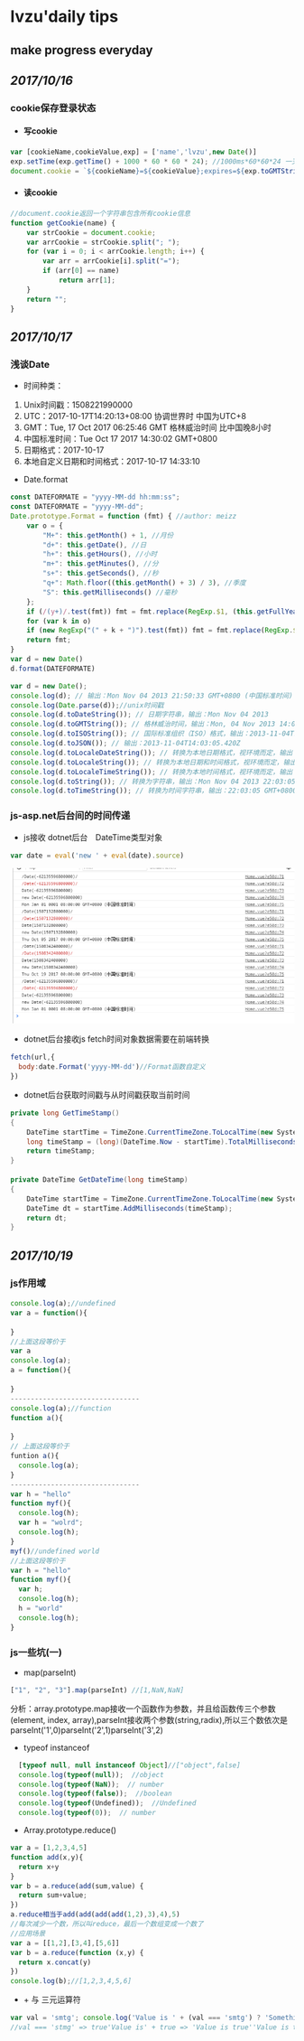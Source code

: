 # **lvzu'daily tips**

##   make progress everyday

## _2017/10/16_

### cookie保存登录状态
- #### 写cookie
```javascript
var [cookieName,cookieValue,exp] = ['name','lvzu',new Date()]
exp.setTime(exp.getTime() + 1000 * 60 * 60 * 24); //1000ms*60*60*24 一天
document.cookie = `${cookieName}=${cookieValue};expires=${exp.toGMTString()}`// expires = 过期时间
```
- #### 读cookie
```javascript
//document.cookie返回一个字符串包含所有cookie信息
function getCookie(name) {
    var strCookie = document.cookie;
    var arrCookie = strCookie.split("; ");
    for (var i = 0; i < arrCookie.length; i++) {
        var arr = arrCookie[i].split("=");
        if (arr[0] == name)
            return arr[1];
    }
    return "";
}
```

## _2017/10/17_

### 浅谈Date
- 时间种类：
1. Unix时间戳：1508221990000
2. UTC：2017-10-17T14:20:13+08:00 协调世界时 中国为UTC+8
3. GMT：Tue, 17 Oct 2017 06:25:46 GMT 格林威治时间 比中国晚8小时
4. 中国标准时间：Tue Oct 17 2017 14:30:02 GMT+0800 
5. 日期格式：2017-10-17
6. 本地自定义日期和时间格式：2017-10-17 14:33:10 

- Date.format
```javascript
const DATEFORMATE = "yyyy-MM-dd hh:mm:ss";
const DATEFORMATE = "yyyy-MM-dd";
Date.prototype.Format = function (fmt) { //author: meizz 
    var o = {
        "M+": this.getMonth() + 1, //月份 
        "d+": this.getDate(), //日 
        "h+": this.getHours(), //小时 
        "m+": this.getMinutes(), //分 
        "s+": this.getSeconds(), //秒 
        "q+": Math.floor((this.getMonth() + 3) / 3), //季度 
        "S": this.getMilliseconds() //毫秒 
    };
    if (/(y+)/.test(fmt)) fmt = fmt.replace(RegExp.$1, (this.getFullYear() + "").substr(4 - RegExp.$1.length));
    for (var k in o)
    if (new RegExp("(" + k + ")").test(fmt)) fmt = fmt.replace(RegExp.$1, (RegExp.$1.length == 1) ? (o[k]) : (("00" + o[k]).substr(("" + o[k]).length)));
    return fmt;
}
var d = new Date()
d.format(DATEFORMATE)
```

```javascript
var d = new Date();
console.log(d); // 输出：Mon Nov 04 2013 21:50:33 GMT+0800 (中国标准时间)
console.log(Date.parse(d));//unix时间戳
console.log(d.toDateString()); // 日期字符串，输出：Mon Nov 04 2013
console.log(d.toGMTString()); // 格林威治时间，输出：Mon, 04 Nov 2013 14:03:05 GMT
console.log(d.toISOString()); // 国际标准组织（ISO）格式，输出：2013-11-04T14:03:05.420Z
console.log(d.toJSON()); // 输出：2013-11-04T14:03:05.420Z
console.log(d.toLocaleDateString()); // 转换为本地日期格式，视环境而定，输出：2013年11月4日
console.log(d.toLocaleString()); // 转换为本地日期和时间格式，视环境而定，输出：2013年11月4日 下午10:03:05
console.log(d.toLocaleTimeString()); // 转换为本地时间格式，视环境而定，输出：下午10:03:05
console.log(d.toString()); // 转换为字符串，输出：Mon Nov 04 2013 22:03:05 GMT+0800 (中国标准时间)
console.log(d.toTimeString()); // 转换为时间字符串，输出：22:03:05 GMT+0800 (中国标准时间)
```

### js-asp.net后台间的时间传递
- js接收 dotnet后台　DateTime类型对象
```javascript
var date = eval('new ' + eval(date).source)
```
![dotnet->js](./imgs/dotnetjs.png)

- dotnet后台接收js fetch时间对象数据需要在前端转换
```javascript
fetch(url,{
  body:date.Format('yyyy-MM-dd')//Format函数自定义
})
```
- dotnet后台获取时间戳与从时间戳获取当前时间
```csharp
private long GetTimeStamp()
{
    DateTime startTime = TimeZone.CurrentTimeZone.ToLocalTime(new System.DateTime(1970, 1, 1)); 
    long timeStamp = (long)(DateTime.Now - startTime).TotalMilliseconds;
    return timeStamp;
}

private DateTime GetDateTime(long timeStamp)
{
    DateTime startTime = TimeZone.CurrentTimeZone.ToLocalTime(new System.DateTime(1970, 1, 1)); 
    DateTime dt = startTime.AddMilliseconds(timeStamp);
    return dt;
}
```

## _2017/10/19_
### js作用域
```javascript
console.log(a);//undefined
var a = function(){
  
}
//上面这段等价于
var a
console.log(a);
a = function(){
  
}
--------------------------------
console.log(a);//function
function a(){
  
}
// 上面这段等价于
funtion a(){
  console.log(a);
}
--------------------------------
var h = "hello"
function myf(){
  console.log(h);
  var h = "wolrd";
  console.log(h);
}
myf()//undefined world
//上面这段等价于
var h = "hello"
function myf(){
  var h;
  console.log(h);
  h = "world"
  console.log(h);
}


```


### js一些坑(一)
- map(parseInt)
```javascript
["1", "2", "3"].map(parseInt) //[1,NaN,NaN]
```
分析：array.prototype.map接收一个函数作为参数，并且给函数传三个参数(element, index,   array),parseInt接收两个参数(string,radix),所以三个数依次是parseInt('1',0)parseInt('2',1)parseInt('3',2)

- typeof instanceof
```javascript
  [typeof null, null instanceof Object]//["object",false]
  console.log(typeof(null));  //object
  console.log(typeof(NaN));  // number
  console.log(typeof(false));  //boolean
  console.log(typeof(Undefined));  //Undefined
  console.log(typeof(0));  // number
```
- Array.prototype.reduce()
```javascript
var a = [1,2,3,4,5]
function add(x,y){
  return x+y
}
var b = a.reduce(add(sum,value) {
  return sum+value;
})
a.reduce相当于add(add(add(add(1,2),3),4),5)
//每次减少一个数，所以叫reduce，最后一个数组变成一个数了
//应用场景
var a = [[1,2],[3,4],[5,6]]
var b = a.reduce(function (x,y) {
  return x.concat(y)
})
console.log(b);//[1,2,3,4,5,6]
```
- \+ 与 三元运算符
```javascript
var val = 'smtg'; console.log('Value is ' + (val === 'smtg') ? 'Something' : 'Nothing');//Something
//val === 'stmg' => true'Value is' + true => 'Value is true''Value is true ' ? 'Something' : 'Nothing' => 'Something'
```
